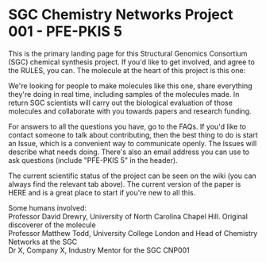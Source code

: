 # SGC Chemistry Networks Project 001 - PFE-PKIS 5

This is the primary landing page for this Structural Genomics Consortium (SGC) chemical synthesis project. If you'd like to get involved, and agree to the RULES, you can.
The molecule at the heart of this project is this one:

We're looking for people to make molecules like this one, share everything they're doing in real time, including samples of the molecules made. In return SGC scientists will carry out the biological evaluation of those molecules and collaborate with you towards papers and research funding.

For answers to all the questions you have, go to the FAQs. If you'd like to contact someone to talk about contributing, then the best thing to do is start an Issue, which is a convenient way to communicate openly. The Issues will describe what needs doing. There's also an email address you can use to ask questions (include "PFE-PKIS 5" in the header).

The current scientific status of the project can be seen on the wiki (you can always find the relevant tab above). The current version of the paper is HERE and is a great place to start if you're new to all this.

Some humans involved:  
Professor David Drewry, University of North Carolina Chapel Hill. Original discoverer of the molecule  
Professor Matthew Todd, University College London and Head of Chemistry Networks at the SGC  
Dr X, Company X, Industry Mentor for the SGC CNP001  



